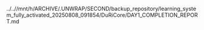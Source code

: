 ../..//mnt/h/ARCHIVE/.UNWRAP/SECOND/backup_repository/learning_system_fully_activated_20250808_091854/DuRiCore/DAY1_COMPLETION_REPORT.md